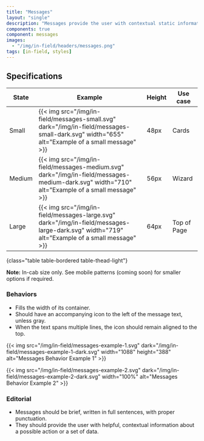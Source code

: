 ```yaml
---
title: "Messages"
layout: "single"
description: "Messages provide the user with contextual static information. They have a lower priority than a notification or prompt."
components: true
component: messages
images:
  - "/img/in-field/headers/messages.png"
tags: [in-field, styles]
---
```


## Specifications

<!-- prettier-ignore-start -->
| State  | Example                                                                                                                                        | Height | Use case    |
| ------ | ---------------------------------------------------------------------------------------------------------------------------------------------- |--------|-------------|
| Small  | {{< img src="/img/in-field/messages-small.svg" dark="/img/in-field/messages-small-dark.svg" width="655" alt="Example of a small message" >}}   | 48px   | Cards       |
| Medium | {{< img src="/img/in-field/messages-medium.svg" dark="/img/in-field/messages-medium-dark.svg" width="710" alt="Example of a small message" >}} | 56px   | Wizard      |
| Large  | {{< img src="/img/in-field/messages-large.svg" dark="/img/in-field/messages-large-dark.svg" width="719" alt="Example of a small message" >}}   | 64px   | Top of Page |
{class="table table-bordered table-thead-light"}
<!-- prettier-ignore-end -->

**Note:** In-cab size only. See mobile patterns (coming soon) for smaller options if required.

### Behaviors

- Fills the width of its container.
- Should have an accompanying icon to the left of the message text, unless gray.
- When the text spans multiple lines, the icon should remain aligned to the top.

{{< img src="/img/in-field/messages-example-1.svg" dark="/img/in-field/messages-example-1-dark.svg" width="1088" height="388" alt="Messages Behavior Example 1" >}}

{{< img src="/img/in-field/messages-example-2.svg" dark="/img/in-field/messages-example-2-dark.svg" width="100%" alt="Messages Behavior Example 2" >}}

### Editorial

- Messages should be brief, written in full sentences, with proper punctuation.
- They should provide the user with helpful, contextual information about a possible action or a set of data.
